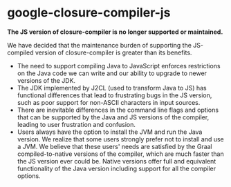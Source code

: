 # google-closure-compiler-js

**The JS version of closure-compiler is no longer supported or maintained.**

We have decided that the maintenance burden of supporting the JS-compiled version of closure-compiler
is greater than its benefits.

 - The need to support compiling Java to JavaScript enforces restrictions on the Java code we can write
 and our ability to upgrade to newer versions of the JDK.
 - The JDK implemented by J2CL (used to transform Java to JS) has functional differences that lead
  to frustrating bugs in the JS version, such as poor support for non-ASCII characters in input sources.
 - There are inevitable differences in the command line flags and options that can be supported by the
  Java and JS versions of the compiler, leading to user frustration and confusion.
 - Users always have the option to install the JVM and run the Java version. We realize that some users
 strongly prefer not to install and use a JVM. We believe that these users' needs are satisfied by the
 Graal compiled-to-native versions of the compiler, which are much faster than the JS version ever could be.
 Native versions offer full and equivalent functionality of the Java version including support for
 all the compiler options.
